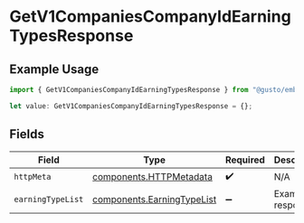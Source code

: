 # GetV1CompaniesCompanyIdEarningTypesResponse

## Example Usage

```typescript
import { GetV1CompaniesCompanyIdEarningTypesResponse } from "@gusto/embedded-api/models/operations/getv1companiescompanyidearningtypes.js";

let value: GetV1CompaniesCompanyIdEarningTypesResponse = {};
```

## Fields

| Field                                                                    | Type                                                                     | Required                                                                 | Description                                                              |
| ------------------------------------------------------------------------ | ------------------------------------------------------------------------ | ------------------------------------------------------------------------ | ------------------------------------------------------------------------ |
| `httpMeta`                                                               | [components.HTTPMetadata](../../models/components/httpmetadata.md)       | :heavy_check_mark:                                                       | N/A                                                                      |
| `earningTypeList`                                                        | [components.EarningTypeList](../../models/components/earningtypelist.md) | :heavy_minus_sign:                                                       | Example response                                                         |
